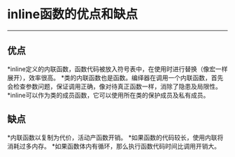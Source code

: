 # inline函数的优点和缺点

---

## 优点
*inline定义的内联函数，函数代码被放入符号表中，在使用时进行替换（像宏一样展开），效率很高。
*类的内联函数也是函数。编绎器在调用一个内联函数，首先会检查参数问题，保证调用正确，像对待真正函数一样，消除了隐患及局限性。
*inline可以作为类的成员函数，它可以使用所在类的保护成员及私有成员。

## 缺点
*内联函数以复制为代价，活动产函数开销。
*如果函数的代码较长，使用内联将消耗过多内存。
*如果函数体内有循环，那么执行函数代码时间比调用开销大。